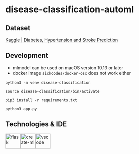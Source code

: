 # disease-classification-automl

## Dataset

[Kaggle | Diabetes, Hypertension and Stroke Prediction](https://www.kaggle.com/datasets/prosperchuks/health-dataset)

## Development

- mlmodel can be used on macOS version 10.13 or later
- docker image `sickcodes/docker-osx` does not work either

```python3 -m venv disease-classification```

```source disease-classification/bin/activate```

```pip3 install -r requirements.txt```

```python3 app.py```

## Technologies & IDE

<div>
  <img style="float: left" src="https://upload.wikimedia.org/wikipedia/commons/3/3c/Flask_logo.svg" height="48" alt="flask"> &nbsp;
  <img style="float: left" src="https://developer.apple.com/assets/elements/icons/create-ml-framework/create-ml-framework-96x96_2x.png" height="48" alt="create-ml"> &nbsp;
  <img style="float: left" src="https://code.visualstudio.com/assets/updates/1_35/logo-stable.png" height="48" alt="vscode">
</div>